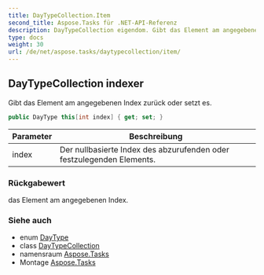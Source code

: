 ```yaml
---
title: DayTypeCollection.Item
second_title: Aspose.Tasks für .NET-API-Referenz
description: DayTypeCollection eigendom. Gibt das Element am angegebenen Index zurück oder setzt es.
type: docs
weight: 30
url: /de/net/aspose.tasks/daytypecollection/item/
---
```

## DayTypeCollection indexer

Gibt das Element am angegebenen Index zurück oder setzt es.

```csharp
public DayType this[int index] { get; set; }
```

| Parameter | Beschreibung |
| --- | --- |
| index | Der nullbasierte Index des abzurufenden oder festzulegenden Elements. |

### Rückgabewert

das Element am angegebenen Index.

### Siehe auch

* enum [DayType](../../daytype/)
* class [DayTypeCollection](../)
* namensraum [Aspose.Tasks](../../daytypecollection/)
* Montage [Aspose.Tasks](../../../)


